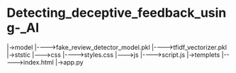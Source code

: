 # Detecting_deceptive_feedback_using-_AI
|->model
   |---->fake_review_detector_model.pkl
   |---->tfidf_vectorizer.pkl
|->ststic
   |--->css
       |---->styles.css
   |--->js
       |---->script.js
|->templets
    |----->index.html
|->app.py
